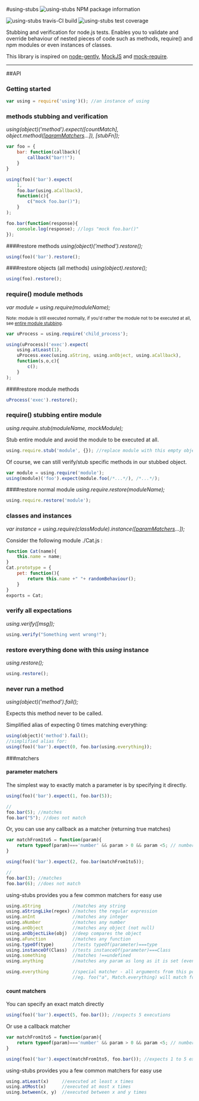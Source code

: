#using-stubs
![using-stubs NPM package information](https://nodei.co/npm/using-stubs.png "using-stubs NPM package information")

![using-stubs travis-CI build](https://travis-ci.org/carlosouro/using-stubs.svg "using-stubs travis-CI build") ![using-stubs test coverage](https://coveralls.io/repos/carlosouro/using-stubs/badge.svg "using-stubs test coverage")

Stubbing and verification for node.js tests.
Enables you to validate and override behaviour of nested pieces of code such as methods, require() and npm modules or even instances of classes.

This library is inspired on [node-gently](https://github.com/alex-seville/blanket), [MockJS](https://github.com/badoo/MockJS) and [mock-require](https://github.com/boblauer/mock-require).

---
##API

### <a name="gettingStarted"></a>Getting started

```JavaScript
var using = require('using')(); //an instance of using
```


### <a name="methods"></a>methods stubbing and verification
_using(object)('method').expect([countMatch], object.method([[paramMatchers](#paramMatchers)...]), [stubFn]);_

```JavaScript
var foo = {
	bar: function(callback){
		callback("bar!!");
	}
}

using(foo)('bar').expect(
	1,
	foo.bar(using.aCallback),
	function(c){
		c("mock foo.bar()");
	}
);

foo.bar(function(response){
	console.log(response); //logs "mock foo.bar()"
});
```

####restore methods
_using(object)('method').restore();_

```JavaScript
using(foo)('bar').restore();
```

####restore objects (all methods)
_using(object).restore();_

```JavaScript
using(foo).restore();
```


### <a name="requireMethods"></a>require() module methods
_var module = using.require(moduleName);_

<sub>Note: module is still executed normally, if you'd rather the module not to be executed at all, see [entire module stubbing](#requireStubbing).</sub>

```JavaScript
var uProcess = using.require('child_process');

using(uProcess)('exec').expect(
	using.atLeast(1),
	uProcess.exec(using.aString, using.anObject, using.aCallback),
	function(s,o,c){
		c();
	}
);
```

####restore module methods

```JavaScript
uProcess('exec').restore();
```


### <a name="requireStubbing"></a>require() stubbing entire module
_using.require.stub(moduleName, mockModule);_

Stub entire module and avoid the module to be executed at all.

```JavaScript
using.require.stub('module', {}); //replace module with this empty object
```
Of course, we can still verify/stub specific methods in our stubbed object.
```JavaScript
var module = using.require('module');
using(module)('foo').expect(module.foo(/*...*/), /*...*/);
```

####restore normal module
_using.require.restore(moduleName);_

```JavaScript
using.require.restore('module');
```


### <a name="classes"></a>classes and instances
_var instance = using.require(classModule).instance([[paramMatchers](#paramMatchers)...]);_

Consider the following module ./Cat.js :
```JavaScript
function Cat(name){
	this.name = name;
}
Cat.prototype = {
	pet: function(){
		return this.name +" "+ randomBehaviour();
	}
}
exports = Cat;
```
<!--
	TO-DO

Within our tests, we can stub/verify behaviour on specific class instances via:
```JavaScript
var cat = using.require('./Cat').instance(using.aString)

cat('pet').expect(
	cat.pet(),
	function(){
	  return this.name + " purrs.";
	}
);
```
-->



### <a name="verify"></a>verify all expectations
_using.verify([msg]);_
```JavaScript
using.verify("Something went wrong!");
```

### <a name="restore"></a>restore everything done with this _using_ instance
_using.restore();_
```JavaScript
using.restore();
```

### <a name="fail"></a>never run a method
_using(object)('method').fail();_

Expects this method never to be called.

Simplified alias of expecting 0 times matching everything:
```JavaScript
using(object)('method').fail();
//simplified alias for:
using(foo)('bar').expect(0, foo.bar(using.everything));
```


###matchers

#### <a name="paramMatchers"></a>parameter matchers

The simplest way to exactly match a parameter is by specifying it directly.
```JavaScript
using(foo)('bar').expect(1, foo.bar(5));

//
foo.bar(5); //matches
foo.bar("5"); //does not match
```

Or, you can use any callback as a matcher (returning true matches)
```JavaScript
var matchFrom1to5 = function(param){
	return typeof(param)==='number' && param > 0 && param <5; // number from 1 to 5
}

using(foo)('bar').expect(2, foo.bar(matchFrom1to5));

//
foo.bar(3); //matches
foo.bar(6); //does not match
```

using-stubs provides you a few common matchers for easy use
```JavaScript
using.aString            //matches any string
using.aStringLike(regex) //matches the regular expression
using.anInt              //matches any integer
using.aNumber            //matches any number
using.anObject           //matches any object (not null)
using.anObjectLike(obj)  //deep compares the object
using.aFunction          //matches any function
using.typeOf(type)       //tests typeOf(parameter)===type
using.instanceOf(Class)  //tests instanceOf(parameter)===Class
using.something          //matches !==undefined
using.anything           //matches any param as long as it is set (even undefined)

using.everything         //special matcher - all arguments from this point onward will be matched, even if none is set
                         //eg. foo("a", Match.everything) will match foo("a"), foo("a", "one"), foo("a", 1, 2, 3, 4, 5, 6);
```





#### <a name="countMatchers"></a>count matchers
You can specify an exact match directly
```JavaScript
using(foo)('bar').expect(5, foo.bar()); //expects 5 executions
```

Or use a callback matcher
```JavaScript
var matchFrom1to5 = function(param){
	return typeof(param)==='number' && param > 0 && param <5; // number from 1 to 5
}

using(foo)('bar').expect(matchFrom1to5, foo.bar()); //expects 1 to 5 executions
```

using-stubs provides you a few common matchers for easy use
```JavaScript
using.atLeast(x)     //executed at least x times
using.atMost(x)      //executed at most x times
using.between(x, y)  //executed between x and y times
```